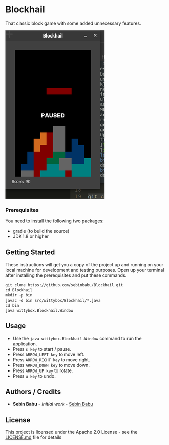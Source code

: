 # Blockhail

That classic block game with some added unnecessary features.

![Blockhail](https://github.com/sebinbabu/Blockhail/raw/master/Blockhail.png)


### Prerequisites

You need to install the following two packages: 
* gradle (to build the source)
* JDK 1.8 or higher

## Getting Started

These instructions will get you a copy of the project up and running on your local machine for development and testing purposes. Open up your terminal after installing the prerequisites and put these commands.

```
git clone https://github.com/sebinbabu/Blockhail.git
cd Blockhail
mkdir -p bin
javac -d bin src/wittybox/Blockhail/*.java
cd bin
java wittybox.Blockhail.Window
```
## Usage

* Use the ```java wittybox.Blockhail.Window``` command to run the application.
* Press ```s key``` to start / pause.
* Press ```ARROW_LEFT key``` to move left.
* Press ```ARROW_RIGHT key``` to move right.
* Press ```ARROW_DOWN key``` to move down.
* Press ```ARROW_UP key``` to rotate.
* Press ```u key``` to undo.


## Authors / Credits

* **Sebin Babu** - *Initial work* - [Sebin Babu](https://github.com/sebinbabu)

## License

This project is licensed under the Apache 2.0 License - see the [LICENSE.md](LICENSE.md) file for details

